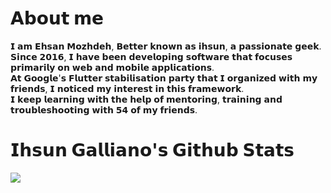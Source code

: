 <h1>𝗔𝗯𝗼𝘂𝘁 𝗺𝗲</h1>

𝗜 𝗮𝗺 𝗘𝗵𝘀𝗮𝗻 𝗠𝗼𝘇𝗵𝗱𝗲𝗵, 𝗕𝗲𝘁𝘁𝗲𝗿 𝗸𝗻𝗼𝘄𝗻 𝗮𝘀 <strong>𝗶𝗵𝘀𝘂𝗻</strong>, 𝗮 𝗽𝗮𝘀𝘀𝗶𝗼𝗻𝗮𝘁𝗲 𝗴𝗲𝗲𝗸.<br>
𝗦𝗶𝗻𝗰𝗲 𝟮𝟬𝟭𝟲, 𝗜 𝗵𝗮𝘃𝗲 𝗯𝗲𝗲𝗻 𝗱𝗲𝘃𝗲𝗹𝗼𝗽𝗶𝗻𝗴 𝘀𝗼𝗳𝘁𝘄𝗮𝗿𝗲 𝘁𝗵𝗮𝘁 𝗳𝗼𝗰𝘂𝘀𝗲𝘀 𝗽𝗿𝗶𝗺𝗮𝗿𝗶𝗹𝘆 𝗼𝗻 𝘄𝗲𝗯 𝗮𝗻𝗱 𝗺𝗼𝗯𝗶𝗹𝗲 𝗮𝗽𝗽𝗹𝗶𝗰𝗮𝘁𝗶𝗼𝗻𝘀.<br>
𝗔𝘁 𝗚𝗼𝗼𝗴𝗹𝗲'𝘀 𝗙𝗹𝘂𝘁𝘁𝗲𝗿 𝘀𝘁𝗮𝗯𝗶𝗹𝗶𝘀𝗮𝘁𝗶𝗼𝗻 𝗽𝗮𝗿𝘁𝘆 𝘁𝗵𝗮𝘁 𝗜 𝗼𝗿𝗴𝗮𝗻𝗶𝘇𝗲𝗱 𝘄𝗶𝘁𝗵 𝗺𝘆 𝗳𝗿𝗶𝗲𝗻𝗱𝘀, 𝗜 𝗻𝗼𝘁𝗶𝗰𝗲𝗱 𝗺𝘆 𝗶𝗻𝘁𝗲𝗿𝗲𝘀𝘁 𝗶𝗻 𝘁𝗵𝗶𝘀 𝗳𝗿𝗮𝗺𝗲𝘄𝗼𝗿𝗸.<br>
𝗜 𝗸𝗲𝗲𝗽 𝗹𝗲𝗮𝗿𝗻𝗶𝗻𝗴 𝘄𝗶𝘁𝗵 𝘁𝗵𝗲 𝗵𝗲𝗹𝗽 𝗼𝗳 𝗺𝗲𝗻𝘁𝗼𝗿𝗶𝗻𝗴, 𝘁𝗿𝗮𝗶𝗻𝗶𝗻𝗴 𝗮𝗻𝗱 𝘁𝗿𝗼𝘂𝗯𝗹𝗲𝘀𝗵𝗼𝗼𝘁𝗶𝗻𝗴 𝘄𝗶𝘁𝗵 𝟱𝟰 𝗼𝗳 𝗺𝘆 𝗳𝗿𝗶𝗲𝗻𝗱𝘀.<br>

<h1>𝗜𝗵𝘀𝘂𝗻 𝗚𝗮𝗹𝗹𝗶𝗮𝗻𝗼'𝘀 𝗚𝗶𝘁𝗵𝘂𝗯 𝗦𝘁𝗮𝘁𝘀</h1>
  <img src="https://github-readme-stats-sigma-five.vercel.app/api?username=ihsuncloud&show_icons=true&hide_title=true&theme=radical&count_private=true"/><br/>

